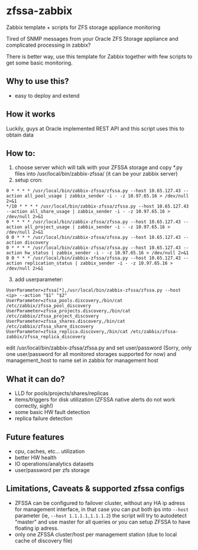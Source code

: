 # zfssa-zabbix
Zabbix template + scripts for ZFS storage appliance monitoring

Tired of SNMP messages from your Oracle ZFS Storage appliance and complicated processing in zabbix?

There is better way, use this template for Zabbix together with few scripts to get some basic monitoring.

## Why to use this?
- easy to deploy and extend

## How it works

Luckily, guys at Oracle implemented REST API and this script uses this to obtain data

## How to:

1. choose server which will talk with your ZFSSA storage and copy *.py files into /usr/local/bin/zabbix-zfssa/ (it can be your zabbix server)
2. setup cron:
```
0 * * * * /usr/local/bin/zabbix-zfssa/zfssa.py --host 10.65.127.43 --action all_pool_usage | zabbix_sender -i - -z 10.97.65.16 > /dev/null 2>&1
*/10 * * * * /usr/local/bin/zabbix-zfssa/zfssa.py --host 10.65.127.43 --action all_share_usage | zabbix_sender -i - -z 10.97.65.16 > /dev/null 2>&1
0 * * * * /usr/local/bin/zabbix-zfssa/zfssa.py --host 10.65.127.43 --action all_project_usage | zabbix_sender -i - -z 10.97.65.16 > /dev/null 2>&1
0 0 * * * /usr/local/bin/zabbix-zfssa/zfssa.py --host 10.65.127.43 --action discovery
0 * * * * /usr/local/bin/zabbix-zfssa/zfssa.py --host 10.65.127.43 --action hw_status | zabbix_sender -i - -z 10.97.65.16 > /dev/null 2>&1
0 0 * * * /usr/local/bin/zabbix-zfssa/zfssa.py --host 10.65.127.43 --action replication_status | zabbix_sender -i - -z 10.97.65.16 > /dev/null 2>&1
```
3. add userparameter:
```
UserParameter=zfssa[*],/usr/local/bin/zabbix-zfssa/zfssa.py --host <ip> --action "$1" "$2"
UserParameter=zfssa_pools.discovery,/bin/cat /etc/zabbix/zfssa_pool_discovery
UserParameter=zfssa_projects.discovery,/bin/cat /etc/zabbix/zfssa_project_discovery
UserParameter=zfssa_shares.discovery,/bin/cat /etc/zabbix/zfssa_share_discovery
UserParameter=zfssa_replica.discovery,/bin/cat /etc/zabbix/zfssa-zabbix/zfssa_replica_discovery
```

edit /usr/local/bin/zabbix-zfssa/zfssa.py and set user/password (Sorry, only one user/password for all monitored storages supported for now)
 and management_host to name set in zabbix for management host


## What it can do?

- LLD for pools/projects/shares/replicas
- items/triggers for disk utilization (ZFSSA native alerts do not work correctly, sigh!)
- some basic HW fault detection
- replica failure detection
## Future features

- cpu, caches, etc... utilization
- better HW health
- IO operations/analytics datasets
- user/password per zfs storage

## Limitations, Caveats & supported zfssa configs

- ZFSSA can be configured to failover cluster, without any HA ip adress for management interface, in that case you can put both ips into `--host` parameter (ie, `--host 1.1.1.1,1.1.1.2`) the script will try to autodetect "master" and use master for all queries or you can setup ZFSSA to have floating ip adress.
- only one ZFSSA cluster/host per management station (due to local cache of discovery file)
